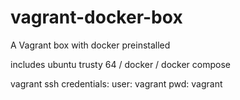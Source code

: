 # vagrant-docker-box
A Vagrant box with docker preinstalled

includes ubuntu trusty 64 / docker / docker compose

vagrant ssh credentials:
 user: vagrant
 pwd: vagrant
